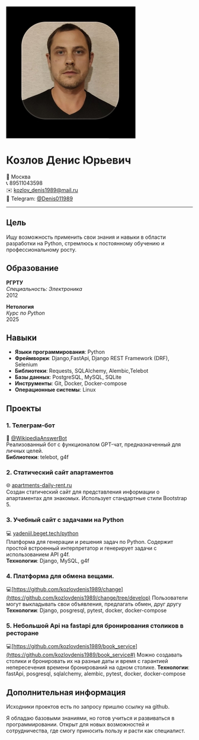 ![фото](https://github.com/kozlovdenis1989/about_me/blob/main/Screenshot_2025-04-09-17-11-14-865_ru.hh.android-edit.jpg)

# Козлов Денис Юрьевич

📍 Москва  
📞 89511043598  
✉️ kozlov_denis1989@mail.ru  
📱 Telegram: [@Denis011989](https://t.me/Denis011989)  

---

## Цель

Ищу возможность применить свои знания и навыки в области разработки на Python, стремлюсь к постоянному обучению и профессиональному росту.

## Образование

**РГРТУ**  
*Специальность: Электроника*  
2012  

**Нетология**  
*Курс по Python*  
2025  

## Навыки

- **Языки программирования**: Python
- **Фреймворки**: Django,FastApi, Django REST Framework (DRF), Selenium
- **Библиотеки**: Requests, SQLAlchemy, Alembic,Telebot
- **Базы данных**: PostgreSQL, MySQL, SQLite
- **Инструменты**: Git, Docker, Docker-compose
- **Операционные системы**: Linux

## Проекты

### 1. Телеграм-бот
📱 [@WikipediaAnswerBot](https://t.me/WikipediaAnswerBot)  
Реализованный бот с функционалом GPT-чат, предназначенный для личных целей.  
**Библиотеки**: telebot, g4f  

### 2. Статический сайт апартаментов
🌐 [apartments-daily-rent.ru](http://apartments-daily-rent.ru/)  
Создан статический сайт для представления информации о апартаментах для знакомых. Использует стандартные стили Bootstrap 5.  

### 3. Учебный сайт с задачами на Python
💻 [yadeniil.beget.tech/python](http://yadeniil.beget.tech/python/)  
Платформа для генерации и решения задач по Python. Содержит простой встроенный интерпретатор и генерирует задачи с использованием API g4f.  
**Технологии**: Django, MySQL, g4f  

### 4. Платформа для обмена вещами.
💻[https://github.com/kozlovdenis1989/change](https://github.com/kozlovdenis1989/change/tree/develop)
Пользователи могут выкладывать свои объявления, предлагать обмен, друг другу
**Технологии**: Django, posgresql, pytest, docker, docker-compose  

### 5. Небольшой Api на fastapi для бронирования столиков в ресторане
💻[https://github.com/kozlovdenis1989/book_service](https://github.com/kozlovdenis1989/book_service#)
Можно создавать столики и бронировать их на разные даты и время с гарантией непересечения времени бронирований на одном столике. 
**Технологии**: fastApi, posgresql, sqlalchemy, alembic, pytest, docker, docker-compose



## Дополнительная информация

Исходники проектов есть по запросу пришлю ссылку на github.

Я обладаю базовыми знаниями, но готов учиться и развиваться в программировании. Открыт для новых возможностей и сотрудничества, где смогу приносить пользу и расти как специалист.


